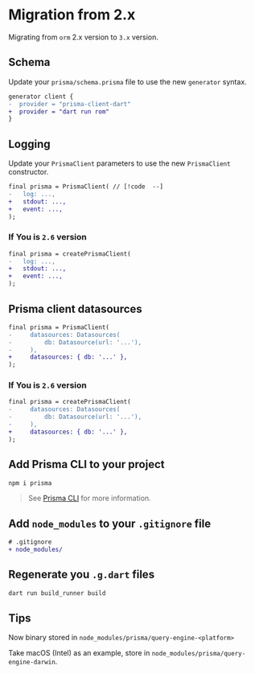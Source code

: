 # Migration from 2.x

Migrating from `orm` 2.x version to `3.x` version.

## Schema

Update your `prisma/schema.prisma` file to use the new `generator` syntax.

```diff
generator client {
-  provider = "prisma-client-dart"
+  provider = "dart run rom"
}
```

## Logging

Update your `PrismaClient` parameters to use the new `PrismaClient` constructor.

```diff
final prisma = PrismaClient( // [!code  --]
-   log: ...,
+   stdout: ...,
+   event: ...,
);
```

### If You is `2.6` version

```diff
final prisma = createPrismaClient(
-   log: ...,
+   stdout: ...,
+   event: ...,
);
```

## Prisma client datasources

```diff
final prisma = PrismaClient(
-     datasources: Datasources(
-         db: Datasource(url: '...'),
-     ),
+     datasources: { db: '...' },
);
```

### If You is `2.6` version

```diff
final prisma = createPrismaClient(
-     datasources: Datasources(
-         db: Datasource(url: '...'),
-     ),
+     datasources: { db: '...' },
);
```

## Add Prisma CLI to your project

```bash
npm i prisma
```

> See [Prisma CLI](https://www.prisma.io/docs/concepts/components/prisma-cli) for more information.

## Add `node_modules` to your `.gitignore` file

```diff
# .gitignore
+ node_modules/
```

## Regenerate you `.g.dart` files

```bash
dart run build_runner build
```

## Tips

Now binary stored in `node_modules/prisma/query-engine-<platform>`

Take macOS (Intel) as an example, store in `node_modules/prisma/query-engine-darwin`.
